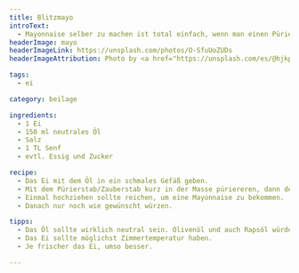 ```yaml
---
title: Blitzmayo
introText:
  - Mayonnaise selber zu machen ist total einfach, wenn man einen Pürierstab hat. Die Würze ist dann einem selber überlassen.
headerImage: mayo
headerImageLink: https://unsplash.com/photos/O-SfuUoZUDs
headerImageAttribution: Photo by <a href="https://unsplash.com/es/@hjkp?utm_source=unsplash&utm_medium=referral&utm_content=creditCopyText">henry perks</a> on <a href="https://unsplash.com/?utm_source=unsplash&utm_medium=referral&utm_content=creditCopyText">Unsplash</a>

tags:
  - ei

category: beilage

ingredients:
  - 1 Ei
  - 150 ml neutrales Öl
  - Salz
  - 1 TL Senf
  - evtl. Essig und Zucker

recipe:
  - Das Ei mit dem Öl in ein schmales Gefäß geben.
  - Mit dem Pürierstab/Zauberstab kurz in der Masse püriereren, dann den Stab pürierend langsam hochziehen.
  - Einmal hochziehen sollte reichen, um eine Mayonnaise zu bekommen.
  - Danach nur noch wie gewünscht würzen.

tipps:
  - Das Öl sollte wirklich neutral sein. Olivenöl und auch Rapsöl würden zuviel Eigengeschmack mitbringen.
  - Das Ei sollte möglichst Zimmertemperatur haben.
  - Je frischer das Ei, umso besser.

---
```

